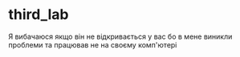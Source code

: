# third_lab
Я вибачаюся якщо він не відкривається у вас бо в мене виникли проблеми та працював не на своєму комп'ютері
